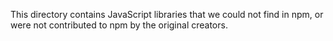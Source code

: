 This directory contains JavaScript libraries that we could not find in npm, or were not contributed to npm by the original creators.
